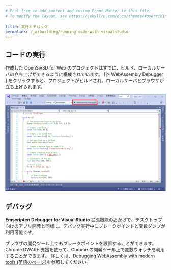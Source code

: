 ```yaml
---
# Feel free to add content and custom Front Matter to this file.
# To modify the layout, see https://jekyllrb.com/docs/themes/#overriding-theme-defaults

title: 実行とデバッグ
permalink: /ja/building/running-code-with-visualstudio
---
```


## コードの実行

作成した OpenSiv3D for Web のプロジェクトはすでに、ビルド、ローカルサーバの立ち上げができるように構成されています。
[|> WebAssembly Debugger \] をクリックすると、プロジェクトがビルドされ、ローカルサーバとブラウザが立ち上げられます。

![RunOnVS1.png](/assets/img/building/running-code-with-visualstudio/RunOnVS1.png)

## デバッグ

**Emscripten Debugger for Visual Studio** 拡張機能のおかげで、デスクトップ向けのアプリ開発と同様に、デバッグ実行中にブレークポイントと変数ダンプが利用可能です。

ブラウザの開発ツール上でもブレークポイントを設置することができます。Chrome DWARF 支援を使って、Chrome の開発ツール上で変数ウォッチを利用することができます。
詳しくは、[Debugging WebAssembly with modern tools (英語のページ)](https://developer.chrome.com/blog/wasm-debugging-2020/)を参照してください。
